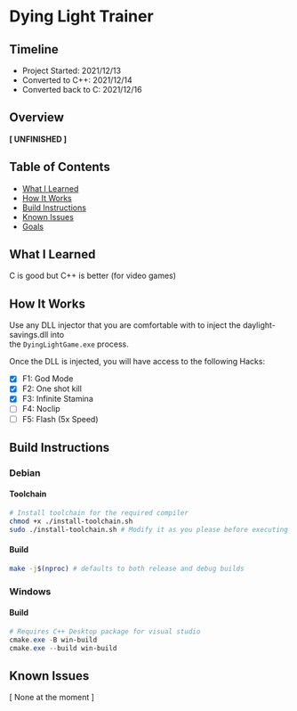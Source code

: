 # Dying Light Trainer
## Timeline
- Project Started:     2021/12/13
- Converted to C++:    2021/12/14
- Converted back to C: 2021/12/16

## Overview
**[ UNFINISHED ]**

## Table of Contents
- [What I Learned](#what-i-learned)
- [How It Works](#how-it-works)
- [Build Instructions](#build-instructions)
- [Known Issues](#known-issues)
- [Goals](#Goals)

## What I Learned
C is good but C++ is better (for video games)

## How It Works
Use any DLL injector that you are comfortable with to inject the daylight-savings.dll into  
the <code>DyingLightGame.exe</code> process. 

Once the DLL is injected, you will have access to the following Hacks:
- [x] F1: God Mode
- [x] F2: One shot kill
- [x] F3: Infinite Stamina
- [ ] F4: Noclip
- [ ] F5: Flash (5x Speed)

## Build Instructions
### Debian
#### Toolchain
```bash
# Install toolchain for the required compiler
chmod +x ./install-toolchain.sh
sudo ./install-toolchain.sh # Modify it as you please before executing
```
#### Build
```bash
make -j$(nproc) # defaults to both release and debug builds
```

### Windows
#### Build
```powershell
# Requires C++ Desktop package for visual studio
cmake.exe -B win-build
cmake.exe --build win-build
```

## Known Issues
[ None at the moment ]
